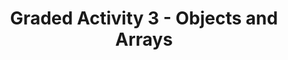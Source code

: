 ---
title: Graded Activity 3 - Objects and Arrays
excerpt: Organize data into objects and arrays. Use built in methods to access and manipulate their data.
points: 5
type: assignment
status: announced
---